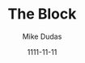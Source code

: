 ---
layout: media
title: The Block
date: 1111-11-11
categories: ['Newsletters']
author: ['Mike Dudas']
excerpt: Sign up for our newsletter to start getting your news fix. Sign up for our newsletter.
external_url: https://www.theblockcrypto.com/
---